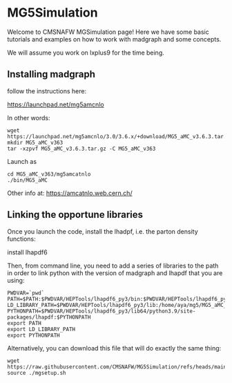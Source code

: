 # MG5Simulation

Welcome to CMSNAFW MGSimulation page! Here we have some basic tutorials and examples on how to work with madgraph and some concepts.

We will assume you work on lxplus9 for the time being.

## Installing madgraph

follow the instructions here:

https://launchpad.net/mg5amcnlo

In other words:

    wget https://launchpad.net/mg5amcnlo/3.0/3.6.x/+download/MG5_aMC_v3.6.3.tar.gz 
    mkdir MG5_aMC_v363
    tar -xzpvf MG5_aMC_v3.6.3.tar.gz -C MG5_aMC_v363

Launch as 

    cd MG5_aMC_v363/mg5amcatnlo
    ./bin/MG5_aMC
    
Other info at: https://amcatnlo.web.cern.ch/


## Linking the opportune libraries

Once you launch the code, install the lhadpf, i.e. the parton density functions:

   install lhapdf6

Then, from command line, you need to add a series of libraries to the path in order to link python with the version of madgraph and lhapdf that you are using:


    PWDVAR=`pwd`
    PATH=$PATH:$PWDVAR/HEPTools/lhapdf6_py3/bin:$PWDVAR/HEPTools/lhapdf6_py3/include
    LD_LIBRARY_PATH=$PWDVAR/HEPTools/lhapdf6_py3/lib:/home/aya/mg5/MG5_aMC_v2_8_0/HEPTools/lhapdf6_py3/lib64:$LD_LIBRARY_PATH
    PYTHONPATH=$PWDVAR/HEPTools/lhapdf6_py3/lib64/python3.9/site-packages/lhapdf:$PYTHONPATH
    export PATH
    export LD_LIBRARY_PATH
    export PYTHONPATH

Alternatively, you can download this file that will do exactly the same thing:

    wget https://raw.githubusercontent.com/CMSNAFW/MG5Simulation/refs/heads/main/mgsetup.sh
    source ./mgsetup.sh
##

